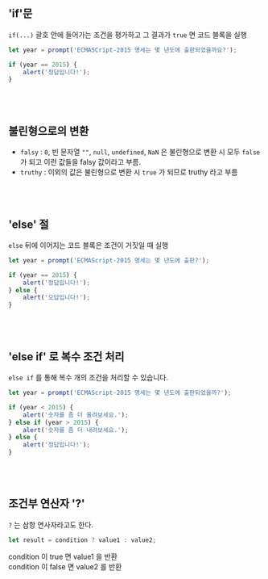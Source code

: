 ## 'if'문
```if(...)``` 괄호 안에 들어가는 조건을 평가하고 그 결과가 ```true``` 면 코드 블록을 실행
```javascript
let year = prompt('ECMASCript-2015 명세는 몇 년도에 출판되었을까요?');

if (year == 2015) {
    alert('정답입니다!');
}
```

<br></br>

## 불린형으로의 변환
- ```falsy``` : ```0```, 빈 문자열 ```""```, ```null```, ```undefined```, ```NaN``` 은 불린형으로 변환 시 모두 ```false``` 가 되고 이런 값들을 falsy 값이라고 부름.
- ```truthy``` : 이외의 값은 불린형으로 변환 시 ```true``` 가 되므로 truthy 라고 부름

<br></br>

## 'else' 절

```else``` 뒤에 이어지는 코드 블록은 조건이 거짓일 때 실행
```javascript
let year = prompt('ECMAScript-2015 명세는 몇 년도에 출판?');

if (year == 2015) {
    alert('정답입니다!');
} else {
    alert('오답입니다!');
}
```

<br></br>

## 'else if' 로 복수 조건 처리
```else if``` 를 통해 복수 개의 조건을 처리할 수 있습니다.

```javascript
let year = prompt('ECMAScript-2015 명세는 몇 년도에 출판되었을까?');

if (year < 2015) {
    alert('숫자를 좀 더 올려보세요.');
} else if (year > 2015) {
    alert('숫자를 좀 더 내려보세요.');
} else {
    alert('정답입니다!');
}
```

<br></br>

## 조건부 연산자 '?'
```?``` 는 삼항 연사자라고도 한다.
```javascript
let result = condition ? value1 : value2;
```
condition 이 true 면 value1 을 반환<br>
condition 이 false 면 value2 를 반환